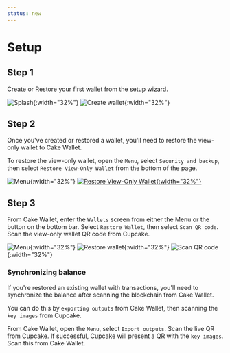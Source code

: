```yaml
---
status: new
---
```


# Setup

## Step 1

Create or Restore your first wallet from the setup wizard.

![Splash](./setup/splash.png){:width="32%"}
![Create wallet](./setup/create-wallet.png){:width="32%"}

## Step 2

Once you've created or restored a wallet, you'll need to restore the view-only wallet to Cake Wallet.

To restore the view-only wallet, open the `Menu`, select `Security and backup`, then select `Restore View-Only Wallet` from the bottom of the page.

![Menu](./setup/menu.png){:width="32%"}
[![Restore View-Only Wallet](./setup/restore-qr.png){:width="32%"}](restore-qr.png)

## Step 3

From Cake Wallet, enter the `Wallets` screen from either the Menu or the button on the bottom bar. Select `Restore Wallet`, then select `Scan QR code`. Scan the view-only wallet QR code from Cupcake.

![Menu](./setup/cw-menu.png){:width="32%"}
![Restore wallet](./setup/cw-wallets.png){:width="32%"}
![Scan QR code](./setup/cw-restore.png){:width="32%"}

### Synchronizing balance

If you're restored an existing wallet with transactions, you'll need to synchronize the balance after scanning the blockchain from Cake Wallet.

You can do this by `exporting outputs` from Cake Wallet, then scanning the `key images` from Cupcake.

From Cake Wallet, open the `Menu`, select `Export outputs`. Scan the live QR from Cupcake. If successful, Cupcake will present a QR with the `key images`. Scan this from Cake Wallet.